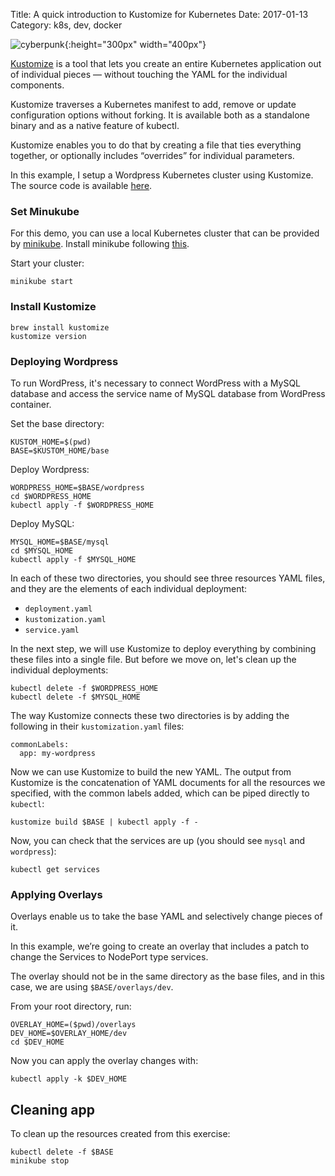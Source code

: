 Title: A quick introduction to Kustomize for Kubernetes
Date: 2017-01-13
Category: k8s, dev, docker

![cyberpunk](./cyberpunk/1.jpeg){:height="300px" width="400px"}



[Kustomize](https://kustomize.io/) is a tool that lets you create an entire Kubernetes application out of individual pieces — without touching the YAML for the individual components.

Kustomize traverses a Kubernetes manifest to add, remove or update configuration options without forking. It is available both as a standalone binary and as a native feature of kubectl.

Kustomize enables you to do that by creating a file that ties everything together, or optionally includes “overrides” for individual parameters.

In this example, I setup a Wordpress Kubernetes cluster using Kustomize. The source code is available [here](https://github.com/bt3gl/Kubernetes-Resources/tree/master/kustomize-example).


### Set Minukube

For this demo, you can use a local Kubernetes cluster that can be provided by [minikube](https://github.com/kubernetes/minikube). Install minikube following [this](instructions).

Start your cluster:

```
minikube start
```


### Install Kustomize

```
brew install kustomize
kustomize version
```

### Deploying Wordpress

To run WordPress, it's necessary to connect WordPress with a MySQL database and access the service name of MySQL database from WordPress container.

Set the base directory:

```
KUSTOM_HOME=$(pwd)
BASE=$KUSTOM_HOME/base
```

Deploy Wordpress:

```
WORDPRESS_HOME=$BASE/wordpress
cd $WORDPRESS_HOME
kubectl apply -f $WORDPRESS_HOME
```

Deploy MySQL:

```  
MYSQL_HOME=$BASE/mysql
cd $MYSQL_HOME
kubectl apply -f $MYSQL_HOME
```

In each of these two directories, you should see three resources YAML files, and they are the elements of each individual deployment:

- `deployment.yaml`
- `kustomization.yaml`
- `service.yaml`

In the next step, we will use Kustomize to deploy everything by combining these files into a single file. But before we move on, let's clean up the individual deployments:

```
kubectl delete -f $WORDPRESS_HOME
kubectl delete -f $MYSQL_HOME
```

The way Kustomize connects these two directories is by adding the following in their
`kustomization.yaml` files:

```
commonLabels:
  app: my-wordpress
```

Now we can use Kustomize to build the new YAML. The output from Kustomize is the concatenation of YAML documents for all the resources we specified, with the common labels added, which can be piped directly to `kubectl`:

```
kustomize build $BASE | kubectl apply -f -
```

Now, you can check that the services are up (you should see `mysql` and `wordpress`):

```
kubectl get services
```


### Applying Overlays


Overlays enable us to take the base YAML and selectively change pieces of it.  

In this example, we’re going to create an overlay that includes a patch to change the Services to NodePort type services.

The overlay should not be in the same directory as the base files, and in this case, we are using `$BASE/overlays/dev`.

From your root directory, run:
```
OVERLAY_HOME=($pwd)/overlays
DEV_HOME=$OVERLAY_HOME/dev
cd $DEV_HOME
```

Now you can apply the overlay changes with:

```
kubectl apply -k $DEV_HOME
```

## Cleaning app


To clean up the resources created from this exercise:

```
kubectl delete -f $BASE
minikube stop
```
